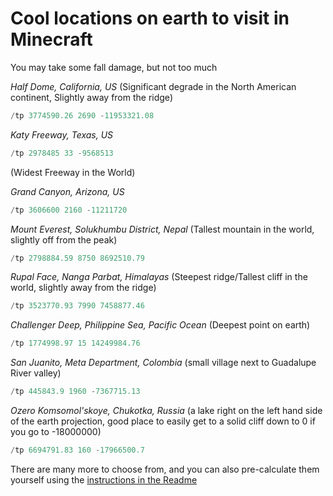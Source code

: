 # Cool locations on earth to visit in Minecraft

You may take some fall damage, but not too much

*Half Dome, California, US*
(Significant degrade in the North American continent, Slightly away from the ridge)

```java
/tp 3774590.26 2690 -11953321.08
```
*Katy Freeway, Texas, US*

```java
/tp 2978485 33 -9568513
```
(Widest Freeway in the World)

*Grand Canyon, Arizona, US*

```java
/tp 3606600 2160 -11211720
```

*Mount Everest, Solukhumbu District, Nepal*
(Tallest mountain in the world, slightly off from the peak)

```java
/tp 2798884.59 8750 8692510.79
```
*Rupal Face, Nanga Parbat, Himalayas*
(Steepest ridge/Tallest cliff in the world, slightly away from the ridge)

```java
/tp 3523770.93 7990 7458877.46
```
*Challenger Deep, Philippine Sea, Pacific Ocean*
(Deepest point on earth)
```java
/tp 1774998.97 15 14249984.76
```
*San Juanito, Meta Department, Colombia*
(small village next to Guadalupe River valley)

```java
/tp 445843.9 1960 -7367715.13
```
*Ozero Komsomol'skoye, Chukotka, Russia*
(a lake right on the left hand side of the earth projection, good place to easily get to a solid cliff down to 0 if you go to -18000000)

```java
/tp 6694791.83 160 -17966500.7
```

There are many more to choose from, and you can also pre-calculate them yourself using the [instructions in the Readme](README.md)



